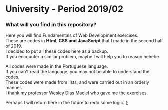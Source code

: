 # University - Period 2019/02

### What will you find in this repository?

Here you will find Fundamentals of Web Development exercises. <br>
These are codes in <strong> Html, CSS and JavaScript </strong> that I made in the second half of 2019. <br>
I decided to put all these codes here as a backup. <br>
If you encounter a similar problem, maybe I will help you to reason hehehe

All codes were made in the Portuguese language. <br>
If you can't read the language, you may not be able to understand the codes.<br>
These codes were made from lists, and were carried out in an orderly manner. <br>
I thank my professor Wesley Dias Maciel who gave me the exercises.<br>

Perhaps I will return here in the future to redo some logic. (;
